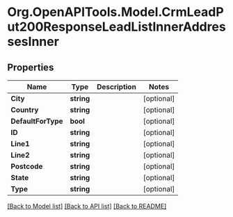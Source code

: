 # Org.OpenAPITools.Model.CrmLeadPut200ResponseLeadListInnerAddressesInner

## Properties

Name | Type | Description | Notes
------------ | ------------- | ------------- | -------------
**City** | **string** |  | [optional] 
**Country** | **string** |  | [optional] 
**DefaultForType** | **bool** |  | [optional] 
**ID** | **string** |  | [optional] 
**Line1** | **string** |  | [optional] 
**Line2** | **string** |  | [optional] 
**Postcode** | **string** |  | [optional] 
**State** | **string** |  | [optional] 
**Type** | **string** |  | [optional] 

[[Back to Model list]](../README.md#documentation-for-models) [[Back to API list]](../README.md#documentation-for-api-endpoints) [[Back to README]](../README.md)

